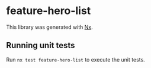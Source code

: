 # feature-hero-list

This library was generated with [Nx](https://nx.dev).

## Running unit tests

Run `nx test feature-hero-list` to execute the unit tests.

